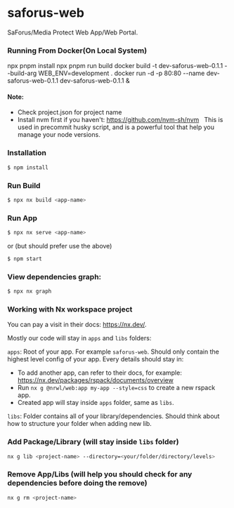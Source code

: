 # saforus-web
SaForus/Media Protect Web App/Web Portal.

### Running From Docker(On Local System)

  npx pnpm install
  npx pnpm run build
  docker build -t dev-saforus-web-0.1.1 --build-arg WEB_ENV=development .
  docker run -d -p 80:80 --name dev-saforus-web-0.1.1 dev-saforus-web-0.1.1 &


#### Note:

- Check project.json for project name
- Install nvm first if you haven't: https://github.com/nvm-sh/nvm
  &nbsp;
  This is used in precommit husky script, and is a powerful tool that help you manage your node versions.

### Installation

```bash
$ npm install
```

### Run Build

```bash
$ npx nx build <app-name>
```

### Run App

```bash
$ npx nx serve <app-name>
```

or (but should prefer use the above)

```bash
$ npm start
```

### View dependencies graph:

```bash
$ npx nx graph
```

### Working with Nx workspace project

You can pay a visit in their docs: https://nx.dev/.
&nbsp;

Mostly our code will stay in `apps` and `libs` folders:
&nbsp;

`apps`: Root of your app. For example `saforus-web`. Should only contain the highest level config of your app. Every details should stay in:

- To add another app, can refer to their docs, for example: https://nx.dev/packages/rspack/documents/overview
- Run `nx g @nrwl/web:app my-app --style=css` to create a new rspack app.
- Created app will stay inside `apps` folder, same as `libs`.
  &nbsp;

`libs`: Folder contains all of your library/dependencies. Should think about how to structure your folder when adding new lib.

### Add Package/Library (will stay inside `libs` folder)

```bash
nx g lib <project-name> --directory=<your/folder/directory/levels>
```

### Remove App/Libs (will help you should check for any dependencies before doing the remove)

```bash
nx g rm <project-name>
```
